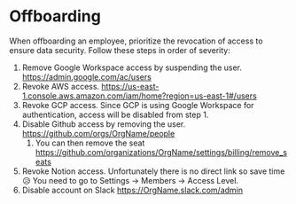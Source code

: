 # Offboarding

When offboarding an employee, prioritize the revocation of access to ensure data security. Follow these steps in order of severity:

1. Remove Google Workspace access by suspending the user.
https://admin.google.com/ac/users
2. Revoke AWS access.
https://us-east-1.console.aws.amazon.com/iam/home?region=us-east-1#/users
3. Revoke GCP access.
Since GCP is using Google Workspace for authentication, access will be disabled from step 1.
4. Disable Github access by removing the user.
https://github.com/orgs/OrgName/people
    1. You can then remove the seat
    https://github.com/organizations/OrgName/settings/billing/remove_seats
5. Revoke Notion access.
Unfortunately there is no direct link so save time 😥
You need to go to Settings → Members → Access Level.
6. Disable account on Slack
https://OrgName.slack.com/admin
